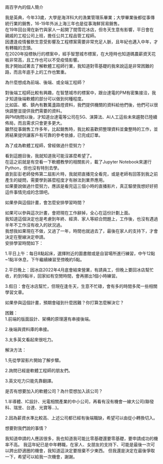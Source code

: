 兩百字內的個人簡介

<p>我是英典，今年33歲，大學是海洋科大的漁業管理系畢業；大學畢業後都從事傳統行業的銷售，16-19年外派上海三年也是從事海鮮貿易銷售。<br>
在19年回台灣在新竹與家人一起開了間雪花冰店，但冬天生意有影響，平日會在親戚的工程公司上班，擔任公共工程品管工程師。<br>
因遭逢疫情餐飲生意受影響及工程標案需要非常充足人脈，且年紀也邁入中年，才有轉職的念頭。<br>
在2020年投標執行的標案中，經手智慧城市標案，在大陸時也知道碼農薪資天花板非常高，且工作也可以不受疫情影響。<br>
我才開始試著去了解軟體工程師行業，我知道對零基礎的我來說這是非常困難的路，而且年底手上的工作也繁重。</p>

  
為什麼想成為前端、後端、或全端工程師？

<p>對後端工程師比較有興趣，在智慧城市的標案中，跟台達電的PM有密集接洽，我才知道後端軟體的部分可以做到何種程度。<br>
比如區、鄉、鎮內有數萬盞路燈資料，我們提供機關的資料給他們後，他們可以很快調整並提供我們需要的資料。<br>
與PM詢問以後，才知道台達電等公司在5G、演算法、AI人工這些未來趨勢已陸續佈局，而且需求只會更多更大。<br>
雖然從事銷售工作多年，比起銷售時，我比較喜歡把整理資料並彙整時的工作，並將結果提供讓客戶有可靠的參考依據，已完成訂單。</p>
  
  
為了成為軟體工程師，曾經做過什麼努力？

<p>看到這題目後，我就知道我可能沒甚麼希望了。<br>
在這之前就是有空看一下軟體教學的相關影片，載了Jupyter Notebook來運行Python，但也沒有特別去學。<br>
直到彭彭老師發佈第二屆影片時，我就把直播完全看完，或是老師有回答到我之前產生的疑問，需要學到甚麼程度才有辦法到業界應用。<br>
如果要說做過什麼努力，應該是看完這三個小時的直播影片，真正驅使我想好好把這件事情完成的念頭吧。</p>

  
如果參與這個計畫，會怎麼安排學習時間？

<p>如果可以參與這次計畫，會把現在工作辭掉，全心在這份計劃上面。<br>
我知道這個決定也是考慮到年終、經濟、家人等綜合問題上，工作後，也沒有遇過半年不工作沒有收入的狀況過。<br>
我想我如果現在不做，又過了一年，時間也就過去了，最後在家人的支持下，才會決定在壓線決定申請。<br>
安排學習時間如下：<br>

1.平日上午：每日8點起床，選擇附近的圖書館或是自習場所進行練習，中午12點~1點半休息，下午繼續練習至傍晚約5點。<br>

2.平日晚上：因冰店2022年4月底會結束營業，有請員工，但晚上要回冰店幫忙收，約到9點半，回家如有空閒時間，會再挪出1個小時練習。<br>

3.假日：會在冰店幫忙，但現在逢冬天，生意不忙碌，會有多的時間多爬一些相關學習文章。</p>
  
  
如果參與這個計畫，預期會碰到什麼困難？你打算怎麼解決它？

<p>困難：<br>
1.前端的版面設計、架構的原理還有串接後端。<br>

2.後端與資料庫的串接。<br>

3.太多英文看起來很吃力。<br>

解決方法：<br>

1.先從學習影片開始了解步驟。<br>

2.詢問已經是軟體工程師的朋友們。<br>

3.英文吃力只能先靠翻譯。</p>
  
  
是否有想要加入的軟體公司？為什麼想加入該公司？

1.半導體、IC設計、光電相關產業的中小公司，再看有沒有機會一線大公司(聯發科、瑞昱、台達、光寶等...)。

2.因為薪資水準比較高、上述公司都已經有後端職缺，希望可以由從小轉換切入。  

  
  
想要對我們說的事情？

我知道申請的人應該很多，我也知道我可能比零基礎還要零基礎，要申請成功的機率不高。
我這年紀已是中年轉職，在家人、女朋友的支持下、可能是最後一次可以跨出舒適圈的機會，我知道這決定要捨棄不少東西。
但我還是決定在最後爭取一下，希望可以給我一次機會，謝謝。
